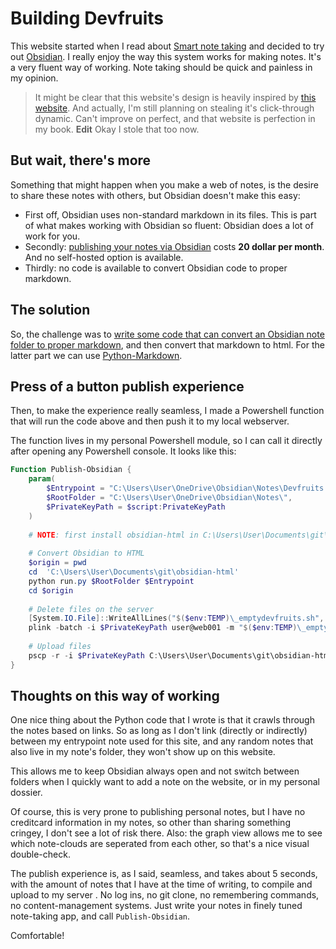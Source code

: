 # Building Devfruits   
This website started when I read about [Smart note taking](../../Private/Education/Smart%20note%20taking.md) and decided to try out [Obsidian](../../Private/Obsidian/Obsidian.md). I really enjoy the way this system works for making notes. It's a very fluent way of working. Note taking should be quick and painless in my opinion.   
   
> It might be clear that this website's design is heavily inspired by [this website](https://notes.andymatuschak.org/Evergreen_notes). And actually, I'm still planning on stealing it's click-through dynamic. Can't improve on perfect, and that website is perfection in my book. **Edit** Okay I stole that too now.   
   
## But wait, there's more   
Something that might happen when you make a web of notes, is the desire to share these notes with others, but Obsidian doesn't make this easy:   
   
- First off, Obsidian uses non-standard markdown in its files. This is part of what makes working with Obsidian so fluent: Obsidian does a lot of work for you.    
- Secondly: [publishing your notes via Obsidian](https://obsidian.md/publish) costs **20 dollar per month**. And no self-hosted option is available.    
- Thirdly: no code is available to convert Obsidian code to proper markdown.   
   
## The solution   
So, the challenge was to [write some code that can convert an Obsidian note folder to proper markdown](https://bit.ly/3DzKmmn), and then convert that markdown to html. For the latter part we can use [Python-Markdown](https://python-markdown.github.io/).   
   
## Press of a button publish experience   
Then, to make the experience really seamless, I made a Powershell function that will run the code above and then push it to my local webserver.    
   
The function lives in my personal Powershell module, so I can call it directly after opening any Powershell console. It looks like this:   
   
``` powershell   
Function Publish-Obsidian {   
    param(   
        $Entrypoint = "C:\Users\User\OneDrive\Obsidian\Notes\Devfruits Notes.md",    
        $RootFolder = "C:\Users\User\OneDrive\Obsidian\Notes\",    
        $PrivateKeyPath = $script:PrivateKeyPath   
    )   
   
    # NOTE: first install obsidian-html in C:\Users\User\Documents\git\obsidian-html   
   
    # Convert Obsidian to HTML   
    $origin = pwd   
    cd  'C:\Users\User\Documents\git\obsidian-html'   
    python run.py $RootFolder $Entrypoint   
    cd $origin   
   
    # Delete files on the server   
    [System.IO.File]::WriteAllLines("$($env:TEMP)\_emptydevfruits.sh", "rm -rf /home/user/www/devfruits/*")   
    plink -batch -i $PrivateKeyPath user@web001 -m "$($env:TEMP)\_emptydevfruits.sh"   
   
    # Upload files   
    pscp -r -i $PrivateKeyPath C:\Users\User\Documents\git\obsidian-html\output\html\* user@web001:/home/user/www/devfruits/   
}   
```   
   
## Thoughts on this way of working   
One nice thing about the Python code that I wrote is that it crawls through the notes based on links. So as long as I don't link (directly or indirectly) between my entrypoint note used for this site, and any random notes that also live in my note's folder, they won't show up on this website.    
   
This allows me to keep Obsidian always open and not switch between folders when I quickly want to add a note on the website, or in my personal dossier.    
   
Of course, this is very prone to publishing personal notes, but I have no creditcard information in my notes, so other than sharing something cringey, I don't see a lot of risk there. Also: the graph view allows me to see which note-clouds are seperated from each other, so that's a nice visual double-check.   
   
The publish experience is, as I said, seamless, and takes about 5 seconds, with the amount of notes that I have at the time of writing, to compile and upload to my server . No log ins, no git clone, no remembering commands, no content-management systems. Just write your notes in finely tuned note-taking app, and call `Publish-Obsidian`.    
   
Comfortable!